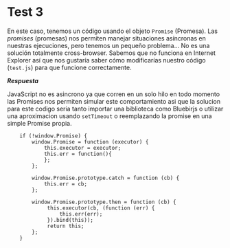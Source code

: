 # Test 3

En este caso, tenemos un código usando el objeto `Promise` (Promesa). Las *promises* 
(promesas) nos permiten manejar situaciones asíncronas en nuestras ejecuciones, 
pero tenemos un pequeño problema… No es una solución totalmente cross-browser. 
Sabemos que no funciona en Internet Explorer así que nos gustaría saber cómo 
modificarías nuestro código (`test.js`) para que funcione correctamente.

***Respuesta***

JavaScript no es asincrono ya que corren en un solo hilo en todo momento
las Promises nos permiten simular este comportamiento asi que la solucion para este codigo seria tanto
importar una biblioteca como Bluebirjs o utilizar una aproximacion usando `setTimeout` o reemplazando
la promise en una simple Promise propia.

```
    if (!window.Promise) {
        window.Promise = function (executor) {
            this.executor = executor;
            this.err = function(){
            };
        };
    
        window.Promise.prototype.catch = function (cb) {
            this.err = cb;
        };
    
        window.Promise.prototype.then = function (cb) {
             this.executor(cb, (function (err) {
                 this.err(err);
             }).bind(this));
             return this;
        };
    }
```